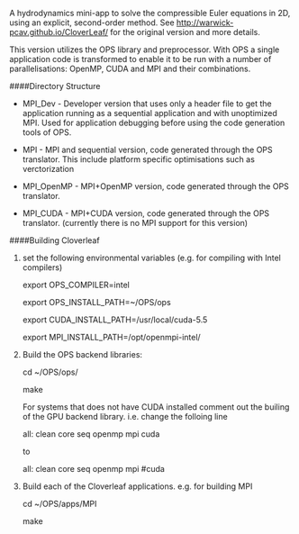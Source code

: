 A hydrodynamics mini-app to solve the compressible Euler equations in 2D,
using an explicit, second-order method. See http://warwick-pcav.github.io/CloverLeaf/
for the original version and more details.

This version utilizes the OPS library and preprocessor. With OPS a single
application code is transformed to enable it to be run with a number of
parallelisations: OpenMP, CUDA and MPI and their combinations.


####Directory Structure

* MPI_Dev - Developer version that uses only a header file to get the application
running as a sequential application and with unoptimized MPI. Used for application
debugging before using the code generation tools of OPS.

* MPI - MPI and sequential version, code generated through the OPS translator. This
include platform specific optimisations such as verctorization

* MPI_OpenMP - MPI+OpenMP version, code generated through the OPS translator.

* MPI_CUDA - MPI+CUDA version, code generated through the OPS translator. (currently
there is no MPI support for this version)

####Building Cloverleaf

1. set the following environmental variables (e.g. for compiling with Intel compilers)

   export OPS_COMPILER=intel

   export OPS_INSTALL_PATH=~/OPS/ops

   export CUDA_INSTALL_PATH=/usr/local/cuda-5.5

   export MPI_INSTALL_PATH=/opt/openmpi-intel/

2. Build the OPS backend libraries:

   cd ~/OPS/ops/

   make

   For systems that does not have CUDA installed comment out the builing of the GPU backend library.
   i.e. change the folloing line

   all: clean core seq openmp mpi cuda

   to

   all: clean core seq openmp mpi #cuda


3. Build each of the Cloverleaf applications. e.g. for building MPI

   cd ~/OPS/apps/MPI

   make



